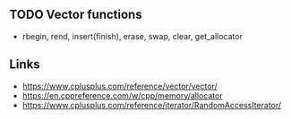 ## TODO Vector functions
* rbegin, rend, insert(finish), erase, swap, clear, get_allocator

## Links
* https://www.cplusplus.com/reference/vector/vector/
* https://en.cppreference.com/w/cpp/memory/allocator
* https://www.cplusplus.com/reference/iterator/RandomAccessIterator/